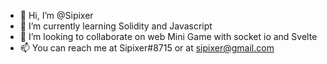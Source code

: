 - 👋 Hi, I’m @Sipixer
- 🌱 I’m currently learning Solidity and Javascript
- 💞️ I’m looking to collaborate on web Mini Game with socket io and Svelte
- 📫 You can reach me at Sipixer#8715 or at sipixer@gmail.com

